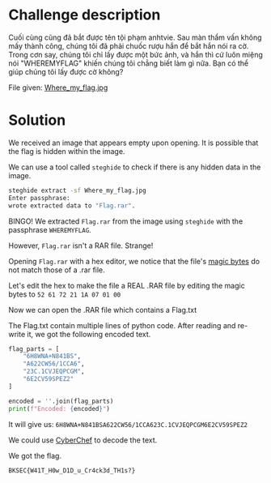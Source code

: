 # Challenge description 
Cuối cùng cũng đã bắt được tên tội phạm anhtvie. Sau màn thẩm vấn không mấy thành công, chúng tôi đã phải chuốc rượu hắn để bắt hắn nói ra cờ. Trong cơn say, chúng tôi chỉ lấy được một bức ảnh, và hắn thì cứ luôn miệng nói "WHEREMYFLAG" khiến chúng tôi chẳng biết làm gì nữa. Bạn có thể giúp chúng tôi lấy được cờ không?

File given: [Where_my_flag.jpg](Challenge_files/Drunken_flag/Where_my_flag.jpg)

# Solution
We received an image that appears empty upon opening. It is possible that the flag is hidden within the image.

We can use a tool called `steghide` to check if there is any hidden data in the image.

```bash
steghide extract -sf Where_my_flag.jpg
Enter passphrase: 
wrote extracted data to "Flag.rar".
```

BINGO! We extracted `Flag.rar` from the image using `steghide` with the passphrase `WHEREMYFLAG`.

However, `Flag.rar` isn't a RAR file. Strange!

Opening `Flag.rar` with a hex editor, we notice that the file's [magic bytes](https://en.wikipedia.org/wiki/List_of_file_signatures) do not match those of a .rar file.

Let's edit the hex to make the file a REAL .RAR file by editing the magic bytes to `52 61 72 21 1A 07 01 00`

Now we can open the .RAR file which contains a Flag.txt

The Flag.txt contain multiple lines of python code. After reading and re-write it, we got the following encoded text.

```python 
flag_parts = [
    "6H8WNA+N841BS",
    "A622CW56/1CCA6",
    "23C.1CVJEQPCGM",
    "6E2CV59SPEZ2"
]

encoded = ''.join(flag_parts)
print(f"Encoded: {encoded}")
```
It will give us: `6H8WNA+N841BSA622CW56/1CCA623C.1CVJEQPCGM6E2CV59SPEZ2`

We could use [CyberChef](https://gchq.github.io/CyberChef/) to decode the text.

We got the flag.

```BKSEC{W41T_H0w_D1D_u_Cr4ck3d_TH1s?}```

